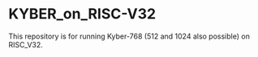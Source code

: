 # KYBER_on_RISC-V32
This repository is for running Kyber-768 (512 and 1024 also possible) on RISC_V32.
